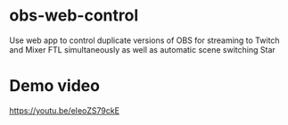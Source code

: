 # obs-web-control
Use web app to control duplicate versions of OBS for streaming to Twitch and Mixer FTL simultaneously as well as automatic scene switching  Star

# Demo video
https://youtu.be/eIeoZS79ckE